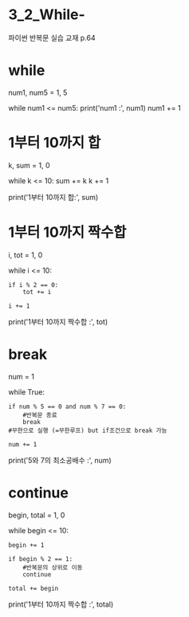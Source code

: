 # 3_2_While-
파이썬 반복문 실습 교재 p.64
# while
num1, num5 = 1, 5

while num1 <= num5:
    print('num1 :', num1)
    num1 += 1

# 1부터 10까지 합
k, sum = 1, 0

while k <= 10:
    sum += k
    k += 1

print('1부터 10까지 합:', sum)

# 1부터 10까지 짝수합
i, tot = 1, 0

while i <= 10:

    if i % 2 == 0:
        tot += i

    i += 1

print('1부터 10까지 짝수합 :', tot)

# break
num = 1

while True:

    if num % 5 == 0 and num % 7 == 0:
        #반복문 종료
        break
    #무한으로 실행 (=무한루프) but if조건으로 break 가능

    num += 1

print('5와 7의 최소공배수 :', num)

# continue
begin, total = 1, 0

while begin <= 10:

    begin += 1

    if begin % 2 == 1:
        #반복문의 상위로 이동
        continue

    total += begin

print('1부터 10까지 짝수합 :', total)
